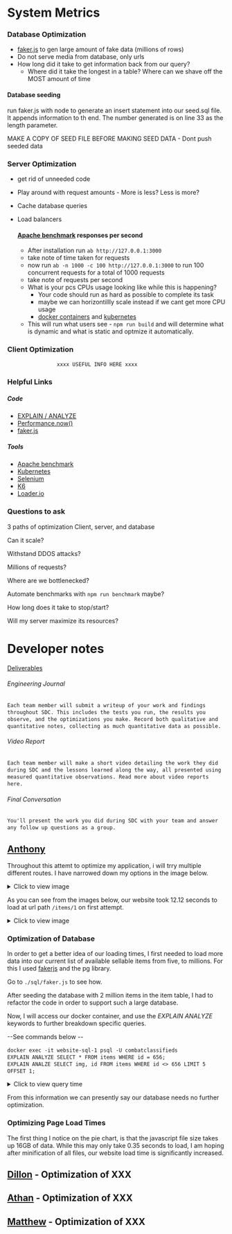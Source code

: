 # System Metrics

### Database Optimization

- [faker.js](https://fakerjs.dev/) to gen large amount of fake data (millions of rows)
- Do not serve media from database, only urls
- How long did it take to get information back from our query?
  - Where did it take the longest in a table? Where can we shave off the MOST amount of time

#### Database seeding

run faker.js with node to generate an insert statement into our seed.sql file. It appends information to th end. The number generated is on line 33 as the length parameter.

MAKE A COPY OF SEED FILE BEFORE MAKING SEED DATA - Dont push seeded data

### Server Optimization

- get rid of unneeded code
- Play around with request amounts - More is less? Less is more?
- Cache database queries
- Load balancers

  #### [Apache benchmark](https://httpd.apache.org/docs/2.4/programs/ab.html) responses per second

  - After installation run `ab http://127.0.0.1:3000`
  - take note of time taken for requests
  - now run `ab -n 1000 -c 100 http://127.0.0.1:3000` to run 100 concurrent requests for a total of 1000 requests
  - take note of requests per second
  - What is your pcs CPUs usage looking like while this is happening?
    - Your code should run as hard as possible to complete its task
    - maybe we can horizontillly scale instead if we cant get more CPU usage
    - [docker containers](https://www.squash.io/how-to-improve-docker-container-performance/) and [kubernetes](https://kubernetes.io/)
  - This will run what users see - `npm run build` and will determine what is dynamic and what is static and optmize it automatically.

### Client Optimization

                    xxxx USEFUL INFO HERE xxxx

### Helpful Links

##### Code

- [EXPLAIN / ANALYZE](https://www.postgresql.org/docs/current/sql-explain.html)
- [Performance.now()](https://developer.mozilla.org/en-US/docs/Web/API/Performance/now)
- [faker.js](https://fakerjs.dev/)

##### Tools

- [Apache benchmark](https://httpd.apache.org/docs/2.4/programs/ab.html)
- [Kubernetes](https://kubernetes.io/)
- [Selenium](https://www.selenium.dev/documentation/webdriver/)
- [K6](https://k6.io/)
- [Loader.io](https://loader.io/)

### Questions to ask

3 paths of optimization Client, server, and database

Can it scale?

Withstand DDOS attacks?

Millions of requests?

Where are we bottlenecked?

Automate benchmarks with `npm run benchmark` maybe?

How long does it take to stop/start?

Will my server maximize its resources?

# Developer notes

[Deliverables](https://learn-2.galvanize.com/cohorts/3986/blocks/998/content_files/System%20Design%20Capstone/01-introduction-to-system-design-capstone.md)

###### Engineering Journal

    Each team member will submit a writeup of your work and findings throughout SDC. This includes the tests you run, the results you observe, and the optimizations you make. Record both qualitative and quantitative notes, collecting as much quantitative data as possible.

###### Video Report

    Each team member will make a short video detailing the work they did during SDC and the lessons learned along the way, all presented using measured quantitative observations. Read more about video reports here.

###### Final Conversation

    You'll present the work you did during SDC with your team and answer any follow up questions as a group.

## [Anthony](https://github.com/anthonymeadows) 

Throughout this attemt to optimize my application, i will trry multiple different routes. I have narrowed down my options in the image below. 
<details>
<summary>Click to view image</summary>

![Image 1](options.png)
</details>

As you can see from the images below, our website took 12.12 seconds to load at url path `/items/1` on first attempt.

<details>
<summary>Click to view image</summary>

![Image 1](pageload.png)
</details>

### Optimization of Database
In order to get a better idea of our loading times, I first needed to load more data into our current list of available sellable items from five, to millions.
For this I used [fakerjs](https://fakerjs.dev/) and the pg library.

Go to `./sql/faker.js` to see how.

After seeding the database with 2 million items in the item table, I had to refactor the code in order to support such a large database.

Now, I will access our docker container, and use the *EXPLAIN* *ANALYZE* keywords to further breakdown specific queries.  

--See commands below --

```
docker exec -it website-sql-1 psql -U combatclassifieds
EXPLAIN ANALYZE SELECT * FROM items WHERE id = 656;
EXPLAIN ANALZE SELECT img, id FROM items WHERE id <> 656 LIMIT 5 OFFSET 1;
```

<details>
<summary>Click to view query time</summary>

![Image 1](item646query.png)
![Image 1](suggested_items_loading.png)
</details>

From this information we can presently say our database needs no further optimization. 


### Optimizing Page Load Times

The first thing I notice on the pie chart, is that the javascript file size takes up 16GB of data. While this may only take 0.35 seconds to load, I am hoping after minification of all files, our website load time is significantly increased.

## [Dillon]() - Optimization of XXX

## [Athan]() - Optimization of XXX

## [Matthew]() - Optimization of XXX
